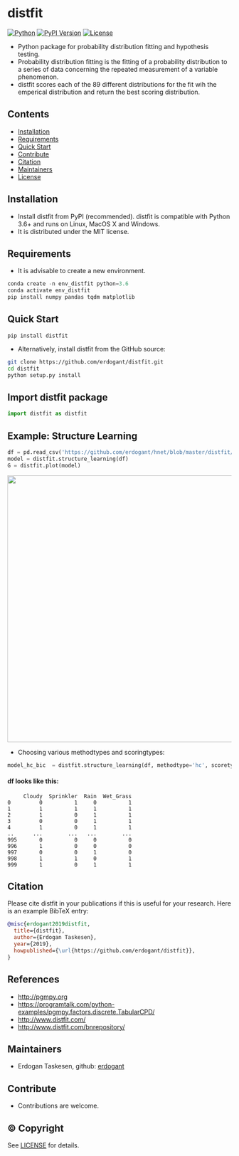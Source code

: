 # distfit

[![Python](https://img.shields.io/pypi/pyversions/distfit)](https://img.shields.io/pypi/pyversions/distfit)
[![PyPI Version](https://img.shields.io/pypi/v/distfit)](https://pypi.org/project/distfit/)
[![License](https://img.shields.io/badge/license-MIT-green.svg)](https://github.com/erdogant/distfit/blob/master/LICENSE)

* Python package for probability distribution fitting and hypothesis testing.
* Probability distribution fitting is the fitting of a probability distribution to a series of data concerning the repeated measurement of a variable phenomenon.
* distfit scores each of the 89 different distributions for the fit wih the emperical distribution and return the best scoring distribution.


## Contents
- [Installation](#-installation)
- [Requirements](#-Requirements)
- [Quick Start](#-quick-start)
- [Contribute](#-contribute)
- [Citation](#-citation)
- [Maintainers](#-maintainers)
- [License](#-copyright)

## Installation
* Install distfit from PyPI (recommended). distfit is compatible with Python 3.6+ and runs on Linux, MacOS X and Windows. 
* It is distributed under the MIT license.

## Requirements
* It is advisable to create a new environment. 
```python
conda create -n env_distfit python=3.6
conda activate env_distfit
pip install numpy pandas tqdm matplotlib
```

## Quick Start
```
pip install distfit
```

* Alternatively, install distfit from the GitHub source:
```bash
git clone https://github.com/erdogant/distfit.git
cd distfit
python setup.py install
```  

## Import distfit package
```python
import distfit as distfit
```

## Example: Structure Learning
```python
df = pd.read_csv('https://github.com/erdogant/hnet/blob/master/distfit/data/example_data.csv')
model = distfit.structure_learning(df)
G = distfit.plot(model)
```
<p align="center">
  <img src="https://github.com/erdogant/distfit/blob/master/docs/figs/fig1.png" width="600" />
  
</p>

* Choosing various methodtypes and scoringtypes:
```python
model_hc_bic  = distfit.structure_learning(df, methodtype='hc', scoretype='bic')
```

#### df looks like this:
```
     Cloudy  Sprinkler  Rain  Wet_Grass
0         0          1     0          1
1         1          1     1          1
2         1          0     1          1
3         0          0     1          1
4         1          0     1          1
..      ...        ...   ...        ...
995       0          0     0          0
996       1          0     0          0
997       0          0     1          0
998       1          1     0          1
999       1          0     1          1
```


## Citation
Please cite distfit in your publications if this is useful for your research. Here is an example BibTeX entry:
```BibTeX
@misc{erdogant2019distfit,
  title={distfit},
  author={Erdogan Taskesen},
  year={2019},
  howpublished={\url{https://github.com/erdogant/distfit}},
}
```

## References
* http://pgmpy.org
* https://programtalk.com/python-examples/pgmpy.factors.discrete.TabularCPD/
* http://www.distfit.com/
* http://www.distfit.com/bnrepository/
   
## Maintainers
* Erdogan Taskesen, github: [erdogant](https://github.com/erdogant)

## Contribute
* Contributions are welcome.

## © Copyright
See [LICENSE](LICENSE) for details.
